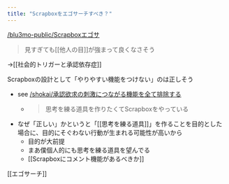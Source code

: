 ```yaml
---
title: "Scrapboxをエゴサーチすべき？"
---
```


[/blu3mo-public/Scrapboxエゴサ](https://scrapbox.io/blu3mo-public/Scrapboxエゴサ)
> 見すぎても[[他人の目]]が強まって良くなさそう

→[[社会的トリガーと承認依存症]]

Scrapboxの設計として「やりやすい機能をつけない」のは正しそう
- see [/shokai/承認欲求の刺激につながる機能を全て排除する](https://scrapbox.io/shokai/承認欲求の刺激につながる機能を全て排除する)
    - > 思考を練る道具を作りたくてScrapboxをやっている
- なぜ「正しい」かというと「[[思考を練る道具]]」を作ることを目的とした場合に、目的にそぐわない行動が生まれる可能性が高いから
    - 目的が大前提
    - まあ僕個人的にも思考を練る道具を望んでる
    - [[Scrapboxにコメント機能があるべきか]]

[[エゴサーチ]]
